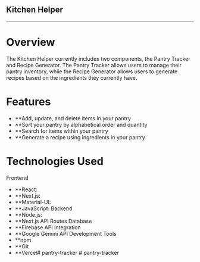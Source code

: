 ## Kitchen Helper 
***
# Overview 
The Kitchen Helper currently includes two components, the Pantry Tracker and Recipe Generator. The Pantry Tracker allows users to manage their pantry inventory, while the Recipe Generator allows users to generate recipes based on the ingredients they currently have. 

# Features 
- **Add, update, and delete items in your pantry
- **Sort your pantry by alphabetical order and quantity
- **Search for items within your pantry
- **Generate a recipe using ingredients in your pantry

# Technologies Used
Frontend
- **React:
- **Next.js:
- **Material-UI:
- **JavaScript:
Backend
- **Node.js:
- **Next.js API Routes
Database
- **Firebase
API Integration
- **Google Gemini API
Development Tools
- **npm
- **Git
- **Vercel#   p a n t r y - t r a c k e r  
 #   p a n t r y - t r a c k e r  
 